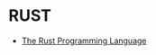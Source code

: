 # RUST 

* [The Rust Programming Language](https://rinthel.github.io/rust-lang-book-ko/foreword.html)